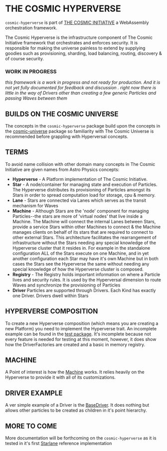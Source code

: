 # THE COSMIC HYPERVERSE
`cosmic-hyperverse` is part of [THE COSMIC INITIATIVE](http://thecosmicinitiative.io) a WebAssembly orchestration framework.

The Cosmic Hyperverse is the infrastructure component of The Cosmic Initiative framework that orchestrates and enforces
security.  It is responsible for making the universe painless to extend by supplying goodies such as provisioning, 
sharding, load balancing, routing, discovery & of course security.

### WORK IN PROGRESS
*this framework is a work in progress and not ready for production. And it is not yet fully documented for feedback and discussion .*
*right now there is little in the way of Drivers other than creating a few generic Particles and passing Waves between them* 

## BUILDS ON THE COSMIC UNIVERSE
The concepts in the `cosmic-hyperverse` package build upon the concepts in the [cosmic-universe](../cosmic-universe/README.md) 
package so familiarity with The Cosmic Universe is recommended before grappling with Hyperversal concepts.

## TERMS
To avoid name collision with other domain many concepts in The Cosmic Initiative are 
given names from Astro Physics concepts:

* **Hyperverse** - A Platform implementation of The Cosmic Initiative.
* **Star** - A node/container for managing state and execution of Particles.  
             The Hyperverse distributes its provisioning of Particles amongst its Stars in order to spread computation 
             load for storage, cpu & memory.
* **Lane** - Stars are connected via Lanes which serves as the transit mechanism for Waves 
* **Machine** - Although Stars are the 'node' component for managing Particles--the stars are more of 'virtual nodes' 
                that live inside a Machine. The Machine will connect the internal Lanes between Stars, provide a service Stars 
                within other Machines to connect & the Machine manages clients on behalf of its stars that are required to connect 
                to other external Stars.   This architecture facilitates the rearrangement of infrastructure without the Stars needing 
                any special knowledge of the Hyperverse cluster that it resides in.  For example in the standalone configuration 
                ALL of the Stars execute on one Machine, and in yet another configuration each Star may have it's own Machine but 
                in both cases the Stars see the Hyperverse the same without needing any special knowledge of how the Hyperverse 
                cluster is composed.
* **Registry** - The Registry holds important information on where a Particle lives and security rules. It is used
                 by the Hyperversal dimension to route Waves and synchronize the provisioning of Particles
* **Driver** Particles are supported through Drivers.  Each Kind has exactly one Driver.  Drivers dwell within Stars

## HYPERVERSE COMPOSITION
To create a new Hyperverse composition (which means you are creating a new Platform) you need to implement the 
Hyperverse trait.  An incomplete example can be found in the [test package](src/test/hyperverse.rs). It's incomplete
because not every feature is needed for testing at this moment, however, it does show how the DriverFactories are
created and a basic in memory registry.   

## MACHINE
A Point of interest is how the [Machine](src/machine.rs) works.  It relies heavily on the Hyperverse to provide it with all of its
customizations. 

## DRIVER EXAMPLE
A ver simple example of a Driver is the [BaseDriver](src/base.rs).  It does nothing but allows other particles
to be created as children in it's point hierarchy.

## MORE TO COME
More documentation will  be forthcoming on the `cosmic-hyperverse` as it is tested in it's first [Starlane](http://starlane.io) 
reference implementation

